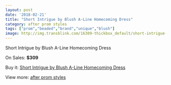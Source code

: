 ```yaml
---
layout: post
date: '2018-02-21'
title: "Short Intrigue by Blush A-Line Homecoming Dress"
category: after prom styles
tags: ["prom","beaded","brand","unique","blush"]
image: http://img.transblink.com/16309-thickbox_default/short-intrigue-by-blush-a-line-homecoming-dress.jpg
---
```

Short Intrigue by Blush A-Line Homecoming Dress

On Sales: **$309**
<a href="https://www.transblink.com/en/after-prom-styles/5162-short-intrigue-by-blush-a-line-homecoming-dress.html"><amp-img layout="responsive" width="600" height="600" src="//img.transblink.com/16309-thickbox_default/short-intrigue-by-blush-a-line-homecoming-dress.jpg" alt="Short Intrigue by Blush A-Line Homecoming Dress 0" /></a>
<a href="https://www.transblink.com/en/after-prom-styles/5162-short-intrigue-by-blush-a-line-homecoming-dress.html"><amp-img layout="responsive" width="600" height="600" src="//img.transblink.com/16312-thickbox_default/short-intrigue-by-blush-a-line-homecoming-dress.jpg" alt="Short Intrigue by Blush A-Line Homecoming Dress 1" /></a>
<a href="https://www.transblink.com/en/after-prom-styles/5162-short-intrigue-by-blush-a-line-homecoming-dress.html"><amp-img layout="responsive" width="600" height="600" src="//img.transblink.com/16311-thickbox_default/short-intrigue-by-blush-a-line-homecoming-dress.jpg" alt="Short Intrigue by Blush A-Line Homecoming Dress 2" /></a>
<a href="https://www.transblink.com/en/after-prom-styles/5162-short-intrigue-by-blush-a-line-homecoming-dress.html"><amp-img layout="responsive" width="600" height="600" src="//img.transblink.com/16310-thickbox_default/short-intrigue-by-blush-a-line-homecoming-dress.jpg" alt="Short Intrigue by Blush A-Line Homecoming Dress 3" /></a>

Buy it: [Short Intrigue by Blush A-Line Homecoming Dress](https://www.transblink.com/en/after-prom-styles/5162-short-intrigue-by-blush-a-line-homecoming-dress.html "Short Intrigue by Blush A-Line Homecoming Dress")

View more: [after prom styles](https://www.transblink.com/en/55-after-prom-styles "after prom styles")